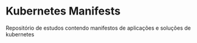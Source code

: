 # Kubernetes Manifests

Repositório de estudos contendo manifestos de aplicações e soluções de kubernetes